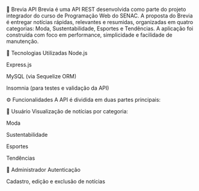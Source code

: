 📰 Brevia API
Brevia é uma API REST desenvolvida como parte do projeto integrador do curso de Programação Web do SENAC. 
A proposta do Brevia é entregar notícias rápidas, relevantes e resumidas, organizadas em quatro categorias: Moda, Sustentabilidade, Esportes e Tendências.
A aplicação foi construída com foco em performance, simplicidade e facilidade de manutenção.

🚀 Tecnologias Utilizadas
Node.js

Express.js

MySQL (via Sequelize ORM)

Insomnia (para testes e validação da API)


⚙️ Funcionalidades
A API é dividida em duas partes principais:

👥 Usuário
Visualização de notícias por categoria:

Moda

Sustentabilidade

Esportes

Tendências

🔐 Administrador
Autenticação

Cadastro, edição e exclusão de notícias
